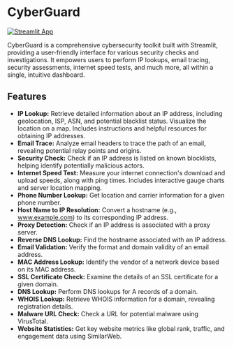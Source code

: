 # CyberGuard

[![Streamlit App](https://static.streamlit.io/badges/streamlit_badge_black_white.svg)](https://share.streamlit.io/your-streamlit-app-link)

CyberGuard is a comprehensive cybersecurity toolkit built with Streamlit, providing a user-friendly interface for various security checks and investigations.  It empowers users to perform IP lookups, email tracing, security assessments, internet speed tests, and much more, all within a single, intuitive dashboard.


## Features

* **IP Lookup:**  Retrieve detailed information about an IP address, including geolocation, ISP, ASN, and potential blacklist status. Visualize the location on a map. Includes instructions and helpful resources for obtaining IP addresses.
* **Email Trace:** Analyze email headers to trace the path of an email, revealing potential relay points and origins.
* **Security Check:** Check if an IP address is listed on known blocklists, helping identify potentially malicious actors.
* **Internet Speed Test:** Measure your internet connection's download and upload speeds, along with ping times. Includes interactive gauge charts and server location mapping.
* **Phone Number Lookup:** Get location and carrier information for a given phone number.
* **Host Name to IP Resolution:** Convert a hostname (e.g., www.example.com) to its corresponding IP address.
* **Proxy Detection:** Check if an IP address is associated with a proxy server.
* **Reverse DNS Lookup:** Find the hostname associated with an IP address.
* **Email Validation:** Verify the format and domain validity of an email address.
* **MAC Address Lookup:** Identify the vendor of a network device based on its MAC address.
* **SSL Certificate Check:** Examine the details of an SSL certificate for a given domain.
* **DNS Lookup:** Perform DNS lookups for A records of a domain.
* **WHOIS Lookup:** Retrieve WHOIS information for a domain, revealing registration details.
* **Malware URL Check:** Check a URL for potential malware using VirusTotal.
* **Website Statistics:** Get key website metrics like global rank, traffic, and engagement data using SimilarWeb.

